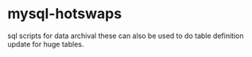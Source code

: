 # mysql-hotswaps
sql scripts for data archival
these can also be used to do table definition update for huge tables.
